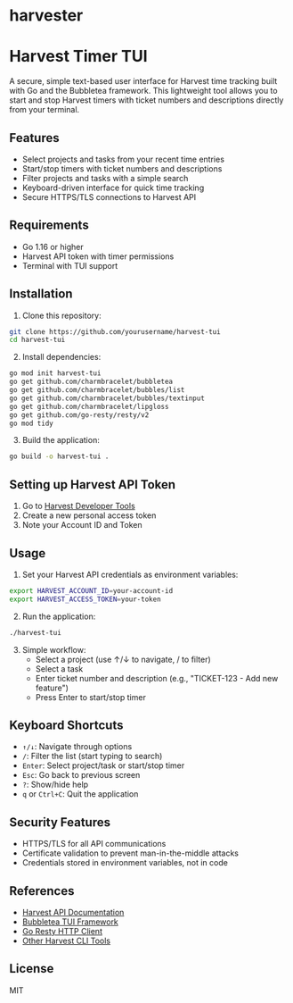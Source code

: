 # harvester

# Harvest Timer TUI

A secure, simple text-based user interface for Harvest time tracking built with Go and the Bubbletea framework. This lightweight tool allows you to start and stop Harvest timers with ticket numbers and descriptions directly from your terminal.

## Features

- Select projects and tasks from your recent time entries
- Start/stop timers with ticket numbers and descriptions
- Filter projects and tasks with a simple search
- Keyboard-driven interface for quick time tracking
- Secure HTTPS/TLS connections to Harvest API

## Requirements

- Go 1.16 or higher
- Harvest API token with timer permissions
- Terminal with TUI support

## Installation

1. Clone this repository:

```sh
git clone https://github.com/yourusername/harvest-tui
cd harvest-tui
```

2. Install dependencies:

```sh
go mod init harvest-tui
go get github.com/charmbracelet/bubbletea
go get github.com/charmbracelet/bubbles/list
go get github.com/charmbracelet/bubbles/textinput
go get github.com/charmbracelet/lipgloss
go get github.com/go-resty/resty/v2
go mod tidy
```

3. Build the application:

```sh
go build -o harvest-tui .
```

## Setting up Harvest API Token

1. Go to [Harvest Developer Tools](https://id.getharvest.com/developers)
2. Create a new personal access token
3. Note your Account ID and Token

## Usage

1. Set your Harvest API credentials as environment variables:

```sh
export HARVEST_ACCOUNT_ID=your-account-id
export HARVEST_ACCESS_TOKEN=your-token
```

2. Run the application:

```sh
./harvest-tui
```

3. Simple workflow:
   - Select a project (use ↑/↓ to navigate, / to filter)
   - Select a task
   - Enter ticket number and description (e.g., "TICKET-123 - Add new feature")
   - Press Enter to start/stop timer

## Keyboard Shortcuts

- `↑/↓`: Navigate through options
- `/`: Filter the list (start typing to search)
- `Enter`: Select project/task or start/stop timer
- `Esc`: Go back to previous screen
- `?`: Show/hide help
- `q` or `Ctrl+C`: Quit the application

## Security Features

- HTTPS/TLS for all API communications
- Certificate validation to prevent man-in-the-middle attacks
- Credentials stored in environment variables, not in code

## References

- [Harvest API Documentation](https://help.getharvest.com/api-v2/)
- [Bubbletea TUI Framework](https://github.com/charmbracelet/bubbletea)
- [Go Resty HTTP Client](https://github.com/go-resty/resty)
- [Other Harvest CLI Tools](https://github.com/jamesburns-rts/harvest-go-cli)

## License

MIT
